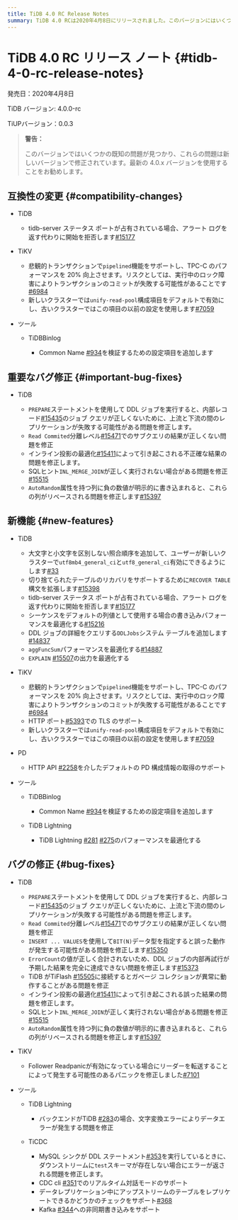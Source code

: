 ```yaml
---
title: TiDB 4.0 RC Release Notes
summary: TiDB 4.0 RCは2020年4月8日にリリースされました。このバージョンにはいくつかの既知の問題がありますが、新しいバージョンを使用することがお勧めされています。互換性の変更、重要なバグ修正、新機能、バグの修正が含まれています。TiKVでは悲観的トランザクションでの`pipelined`機能がサポートされ、TPC-Cのパフォーマンスが向上しました。PDではHTTP APIを介したデフォルトのPD構成情報の取得がサポートされています。TiDB LightningではバックエンドがTiDBの場合、文字変換エラーによるデータエラーが修正されました。
---
```


# TiDB 4.0 RC リリース ノート {#tidb-4-0-rc-release-notes}

発売日：2020年4月8日

TiDB バージョン: 4.0.0-rc

TiUPバージョン：0.0.3

> **警告：**
>
> このバージョンではいくつかの既知の問題が見つかり、これらの問題は新しいバージョンで修正されています。最新の 4.0.x バージョンを使用することをお勧めします。

## 互換性の変更 {#compatibility-changes}

-   TiDB

    -   tidb-server ステータス ポートが占有されている場合、アラート ログを返す代わりに開始を拒否します[#15177](https://github.com/pingcap/tidb/pull/15177)

-   TiKV

    -   悲観的トランザクションで`pipelined`機能をサポートし、TPC-C のパフォーマンスを 20% 向上させます。リスクとしては、実行中のロック障害によりトランザクションのコミットが失敗する可能性があることです[#6984](https://github.com/tikv/tikv/pull/6984)
    -   新しいクラスターでは`unify-read-pool`構成項目をデフォルトで有効にし、古いクラスターではこの項目の以前の設定を使用します[#7059](https://github.com/tikv/tikv/pull/7059)

-   ツール

    -   TiDBBinlog

        -   Common Name [#934](https://github.com/pingcap/tidb-binlog/pull/934)を検証するための設定項目を追加します

## 重要なバグ修正 {#important-bug-fixes}

-   TiDB

    -   `PREPARE`ステートメントを使用して DDL ジョブを実行すると、内部レコード[#15435](https://github.com/pingcap/tidb/pull/15435)のジョブ クエリが正しくないために、上流と下流の間のレプリケーションが失敗する可能性がある問題を修正します。
    -   `Read Commited`分離レベル[#15471](https://github.com/pingcap/tidb/pull/15471)でのサブクエリの結果が正しくない問題を修正
    -   インライン投影の最適化[#15411](https://github.com/pingcap/tidb/pull/15411)によって引き起こされる不正確な結果の問題を修正します。
    -   SQLヒント`INL_MERGE_JOIN`が正しく実行されない場合がある問題を修正[#15515](https://github.com/pingcap/tidb/pull/15515)
    -   `AutoRandom`属性を持つ列に負の数値が明示的に書き込まれると、これらの列がリベースされる問題を修正します[#15397](https://github.com/pingcap/tidb/pull/15397)

## 新機能 {#new-features}

-   TiDB

    -   大文字と小文字を区別しない照合順序を追加して、ユーザーが新しいクラスターで`utf8mb4_general_ci`と`utf8_general_ci`有効にできるようにします[#33](https://github.com/pingcap/tidb/projects/33)
    -   切り捨てられたテーブルのリカバリをサポートするために`RECOVER TABLE`構文を拡張します[#15398](https://github.com/pingcap/tidb/pull/15398)
    -   tidb-server ステータス ポートが占有されている場合、アラート ログを返す代わりに開始を拒否します[#15177](https://github.com/pingcap/tidb/pull/15177)
    -   シーケンスをデフォルトの列値として使用する場合の書き込みパフォーマンスを最適化する[#15216](https://github.com/pingcap/tidb/pull/15216)
    -   DDL ジョブの詳細をクエリする`DDLJobs`システム テーブルを追加します[#14837](https://github.com/pingcap/tidb/pull/14837)
    -   `aggFuncSum`パフォーマンスを最適化する[#14887](https://github.com/pingcap/tidb/pull/14887)
    -   `EXPLAIN` [#15507](https://github.com/pingcap/tidb/pull/15507)の出力を最適化する

-   TiKV

    -   悲観的トランザクションで`pipelined`機能をサポートし、TPC-C のパフォーマンスを 20% 向上させます。リスクとしては、実行中のロック障害によりトランザクションのコミットが失敗する可能性があることです[#6984](https://github.com/tikv/tikv/pull/6984)
    -   HTTP ポート[#5393](https://github.com/tikv/tikv/pull/5393)での TLS のサポート
    -   新しいクラスターでは`unify-read-pool`構成項目をデフォルトで有効にし、古いクラスターではこの項目の以前の設定を使用します[#7059](https://github.com/tikv/tikv/pull/7059)

-   PD

    -   HTTP API [#2258](https://github.com/pingcap/pd/pull/2258)を介したデフォルトの PD 構成情報の取得のサポート

-   ツール

    -   TiDBBinlog

        -   Common Name [#934](https://github.com/pingcap/tidb-binlog/pull/934)を検証するための設定項目を追加します

    -   TiDB Lightning

        -   TiDB Lightning [#281](https://github.com/pingcap/tidb-lightning/pull/281) [#275](https://github.com/pingcap/tidb-lightning/pull/275)のパフォーマンスを最適化する

## バグの修正 {#bug-fixes}

-   TiDB

    -   `PREPARE`ステートメントを使用して DDL ジョブを実行すると、内部レコード[#15435](https://github.com/pingcap/tidb/pull/15435)のジョブ クエリが正しくないために、上流と下流の間のレプリケーションが失敗する可能性がある問題を修正します。
    -   `Read Commited`分離レベル[#15471](https://github.com/pingcap/tidb/pull/15471)でのサブクエリの結果が正しくない問題を修正
    -   `INSERT ... VALUES`を使用して`BIT(N)`データ型を指定すると誤った動作が発生する可能性がある問題を修正します[#15350](https://github.com/pingcap/tidb/pull/15350)
    -   `ErrorCount`の値が正しく合計されないため、DDL ジョブの内部再試行が予期した結果を完全に達成できない問題を修正します[#15373](https://github.com/pingcap/tidb/pull/15373)
    -   TiDB がTiFlash [#15505](https://github.com/pingcap/tidb/pull/15505)に接続するとガベージ コレクションが異常に動作することがある問題を修正
    -   インライン投影の最適化[#15411](https://github.com/pingcap/tidb/pull/15411)によって引き起こされる誤った結果の問題を修正します。
    -   SQLヒント`INL_MERGE_JOIN`が正しく実行されない場合がある問題を修正[#15515](https://github.com/pingcap/tidb/pull/15515)
    -   `AutoRandom`属性を持つ列に負の数値が明示的に書き込まれると、これらの列がリベースされる問題を修正します[#15397](https://github.com/pingcap/tidb/pull/15397)

-   TiKV
    -   Follower Readpanicが有効になっている場合にリーダーを転送することによって発生する可能性のあるパニックを修正しました[#7101](https://github.com/tikv/tikv/pull/7101)

-   ツール

    -   TiDB Lightning

        -   バックエンドがTiDB [#283](https://github.com/pingcap/tidb-lightning/pull/283)の場合、文字変換エラーによりデータエラーが発生する問題を修正

    -   TiCDC

        -   MySQL シンクが DDL ステートメント[#353](https://github.com/pingcap/tiflow/pull/353)を実行しているときに、ダウンストリームに`test`スキーマが存在しない場合にエラーが返される問題を修正します。
        -   CDC cli [#351](https://github.com/pingcap/tiflow/pull/351)でのリアルタイム対話モードのサポート
        -   データレプリケーション中にアップストリームのテーブルをレプリケートできるかどうかのチェックをサポート[#368](https://github.com/pingcap/tiflow/pull/368)
        -   Kafka [#344](https://github.com/pingcap/tiflow/pull/344)への非同期書き込みをサポート
